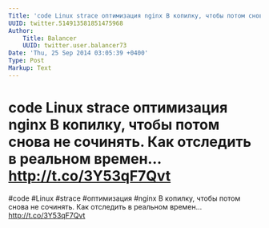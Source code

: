 ```yaml
---
Title: 'code Linux strace оптимизация nginx В копилку, чтобы потом снова не сочинять. Как отследить в реальном времен… http://t.co/3Y53qF7Qvt'
UUID: twitter.514913581851475968
Author:
    Title: Balancer
    UUID: twitter.user.balancer73
Date: 'Thu, 25 Sep 2014 03:05:39 +0400'
Type: Post
Markup: Text
---
```


# code Linux strace оптимизация nginx В копилку, чтобы потом снова не сочинять. Как отследить в реальном времен… http://t.co/3Y53qF7Qvt

#code #Linux #strace #оптимизация #nginx В копилку, чтобы
потом снова не сочинять. Как отследить в реальном времен…
http://t.co/3Y53qF7Qvt